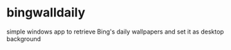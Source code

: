 # bingwalldaily
simple windows app to retrieve Bing's daily wallpapers and set it as desktop background

